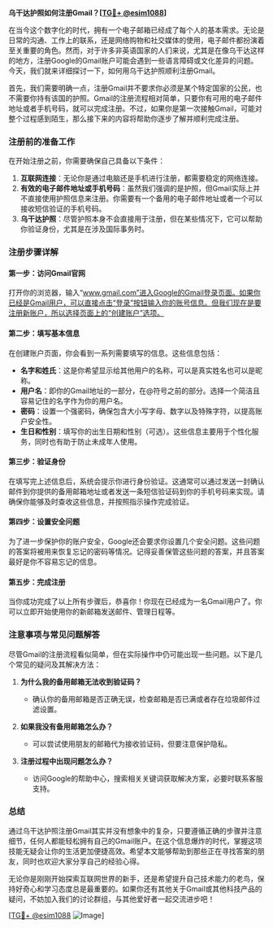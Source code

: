 **乌干达护照如何注册Gmail？[[TG💪+ @esim1088](https://t.me/s/esim1088)]**

在当今这个数字化的时代，拥有一个电子邮箱已经成了每个人的基本需求。无论是日常的沟通、工作上的联系，还是网络购物和社交媒体的使用，电子邮件都扮演着至关重要的角色。然而，对于许多非英语国家的人们来说，尤其是在像乌干达这样的地方，注册Google的Gmail账户可能会遇到一些语言障碍或文化差异的问题。今天，我们就来详细探讨一下，如何用乌干达护照顺利注册Gmail。

首先，我们需要明确一点，注册Gmail并不要求你必须是某个特定国家的公民，也不需要你持有该国的护照。Gmail的注册流程相对简单，只要你有可用的电子邮件地址或者手机号码，就可以完成注册。不过，如果你是第一次接触Gmail，可能对整个过程感到陌生，那么接下来的内容将帮助你逐步了解并顺利完成注册。

### 注册前的准备工作

在开始注册之前，你需要确保自己具备以下条件：

1. **互联网连接**：无论你是通过电脑还是手机进行注册，都需要稳定的网络连接。
2. **有效的电子邮件地址或手机号码**：虽然我们强调的是护照，但Gmail实际上并不直接使用护照信息来注册。你需要有一个备用的电子邮件地址或者一个可以接收短信验证的手机号码。
3. **乌干达护照**：尽管护照本身不会直接用于注册，但在某些情况下，它可以帮助你验证身份，尤其是在涉及国际事务时。

### 注册步骤详解

#### 第一步：访问Gmail官网

打开你的浏览器，输入“www.gmail.com”进入Google的Gmail登录页面。如果你已经是Gmail用户，可以直接点击“登录”按钮输入你的账号信息。但我们现在是要注册新账户，所以选择页面上的“创建账户”选项。

#### 第二步：填写基本信息

在创建账户页面，你会看到一系列需要填写的信息。这些信息包括：

- **名字和姓氏**：这是你希望显示给其他用户的名称，可以是真实姓名也可以是昵称。
- **用户名**：即你的Gmail地址的一部分，在@符号之前的部分。选择一个简洁且容易记住的名字作为你的用户名。
- **密码**：设置一个强密码，确保包含大小写字母、数字以及特殊字符，以提高账户安全性。
- **生日和性别**：填写你的出生日期和性别（可选）。这些信息主要用于个性化服务，同时也有助于防止未成年人使用。

#### 第三步：验证身份

在填写完上述信息后，系统会提示你进行身份验证。这通常可以通过发送一封确认邮件到你提供的备用邮箱地址或者发送一条短信验证码到你的手机号码来实现。请确保你能够及时查收这些信息，并按照指示操作完成验证。

#### 第四步：设置安全问题

为了进一步保护你的账户安全，Google还会要求你设置几个安全问题。这些问题的答案将被用来恢复忘记的密码等情况。记得妥善保管这些问题的答案，并且答案最好是你不容易忘记的信息。

#### 第五步：完成注册

当你成功完成了以上所有步骤后，恭喜你！你现在已经成为一名Gmail用户了。你可以立即开始使用你的新邮箱发送邮件、管理日程等。

### 注意事项与常见问题解答

尽管Gmail的注册流程看似简单，但在实际操作中仍可能出现一些问题。以下是几个常见的疑问及其解决方法：

1. **为什么我的备用邮箱无法收到验证码？**
   - 确认你的备用邮箱是否正确无误，检查邮箱是否已满或者存在垃圾邮件过滤设置。
   
2. **如果我没有备用邮箱怎么办？**
   - 可以尝试使用朋友的邮箱代为接收验证码，但要注意保护隐私。
   
3. **注册过程中出现问题怎么办？**
   - 访问Google的帮助中心，搜索相关关键词获取解决方案，必要时联系客服支持。

### 总结

通过乌干达护照注册Gmail其实并没有想象中的复杂，只要遵循正确的步骤并注意细节，任何人都能轻松拥有自己的Gmail账户。在这个信息爆炸的时代，掌握这项技能无疑会让你的生活更加便捷高效。希望本文能够帮助到那些正在寻找答案的朋友，同时也欢迎大家分享自己的经验心得。

无论你是刚刚开始探索互联网世界的新手，还是希望提升自己技术能力的老鸟，保持好奇心和学习态度总是最重要的。如果你还有其他关于Gmail或其他科技产品的疑问，不妨加入我们的讨论群组，与其他爱好者一起交流进步吧！

[[TG💪+ @esim1088](https://t.me/s/esim1088) ![Image](https://i.postimg.cc/4NQfJmqS/Snipaste-2025-05-13-00-14-12.png)]